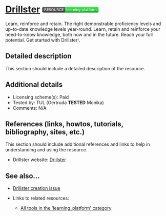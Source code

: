 # [Drillster](https://drillster.com/)  [<img src="images/resource-learning_platform.png" align="bottom">](https://github.com/e-CLOSE/Toolbox/issues?q=label%3A02_RESOURCE+label%3Alearning_platform)

Learn, reinforce and retain. The right demonstrable proficiency levels and up-to-date knowledge levels year-round. Learn, retain and reinforce your need-to-know knowledge, both now and in the future. Reach your full potential. Get started with Drillster!.


## Detailed description

This section should include a detailed description of the resource.


## Additional details

- Licensing scheme(s): Paid
- Tested by: TUL (Gertruda __TESTED__ Monika)
- Comments: N/A


## References (links, howtos, tutorials, bibliography, sites, etc.)

This section should include additional references and links to help in
understanding and using the resource.

- Drillster website: [Drillster](https://drillster.com/)


## See also...

- [Drillster creation issue](https://github.com/e-CLOSE/Toolbox/issues/194)
- Links to related resources:

  - [All tools in the 'learning_platform' category](https://github.com/e-CLOSE/Toolbox/issues?q=label%3A02_RESOURCE+label%3Alearning_platform)
